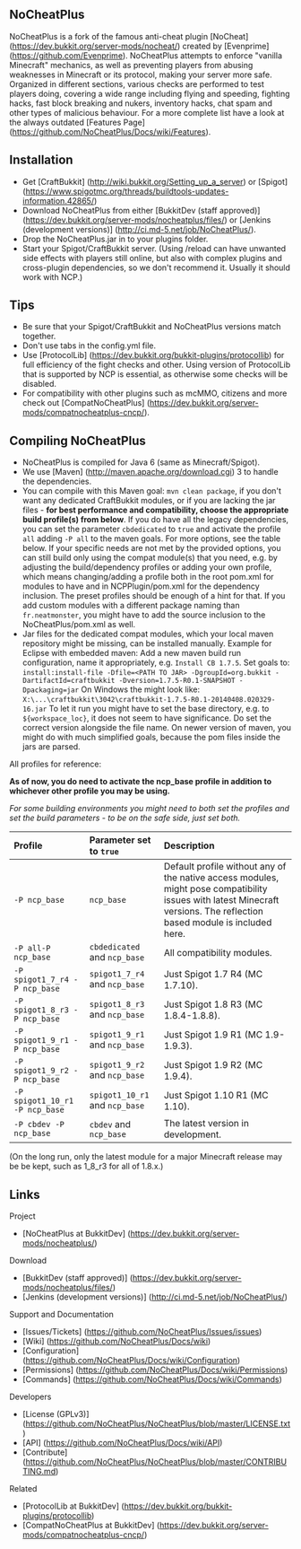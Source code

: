 NoCheatPlus
---------
NoCheatPlus is a fork of the famous anti-cheat plugin [NoCheat] (https://dev.bukkit.org/server-mods/nocheat/) created by [Evenprime] (https://github.com/Evenprime). NoCheatPlus attempts to enforce "vanilla Minecraft" mechanics, as well as preventing players from abusing weaknesses in Minecraft or its protocol, making your server more safe. Organized in different sections, various checks are performed to test players doing, covering a wide range including flying and speeding, fighting hacks, fast block breaking and nukers, inventory hacks, chat spam and other types of malicious behaviour. For a more complete list have a look at the always outdated [Features Page] (https://github.com/NoCheatPlus/Docs/wiki/Features).

Installation
---------
* Get [CraftBukkit] (http://wiki.bukkit.org/Setting_up_a_server) or [Spigot] (https://www.spigotmc.org/threads/buildtools-updates-information.42865/)
* Download NoCheatPlus from either [BukkitDev (staff approved)] (https://dev.bukkit.org/server-mods/nocheatplus/files/) or [Jenkins (development versions)] (http://ci.md-5.net/job/NoCheatPlus/).
* Drop the NoCheatPlus.jar in to your plugins folder.
* Start your Spigot/CraftBukkit server. (Using /reload can have unwanted side effects with players still online, but also with complex plugins and cross-plugin dependencies, so we don't recommend it. Usually it should work with NCP.)

Tips
---------
* Be sure that your Spigot/CraftBukkit and NoCheatPlus versions match together.
* Don't use tabs in the config.yml file.
* Use [ProtocolLib] (https://dev.bukkit.org/bukkit-plugins/protocollib) for full efficiency of the fight checks and other. Using version of ProtocolLib that is supported by NCP is essential, as otherwise some checks will be disabled.
* For compatibility with other plugins such as mcMMO, citizens and more check out [CompatNoCheatPlus] (https://dev.bukkit.org/server-mods/compatnocheatplus-cncp/).

Compiling NoCheatPlus
---------
* NoCheatPlus is compiled for Java 6 (same as Minecraft/Spigot).
* We use [Maven] (http://maven.apache.org/download.cgi) 3 to handle the dependencies.
* You can compile with this Maven goal: `mvn clean package`, if you don't want any dedicated CraftBukkit modules, or if you are lacking the jar files - **for best performance  and compatibility, choose the appropriate build profile(s) from below**. If you do have all the legacy dependencies, you can set the parameter `cbdedicated` to `true` and activate the profile `all` adding `-P all` to the maven goals. For more options, see the table below. If your specific needs are not met by the provided options, you can still build only using the compat module(s) that you need, e.g. by adjusting the build/dependency profiles or adding your own profile, which means changing/adding a profile both in the root pom.xml for modules to have and in NCPPlugin/pom.xml for the dependency inclusion. The preset profiles should be enough of a hint for that. If you add custom modules with a different package naming than `fr.neatmonster`, you might have to add the source inclusion to the NoCheatPlus/pom.xml as well.
* Jar files for the dedicated compat modules, which your local maven repository might be missing, can be installed manually.
Example for Eclipse with embedded maven:
Add a new maven build run configuration, name it appropriately, e.g. ```Install CB 1.7.5```.
Set goals to: ```install:install-file -Dfile=<PATH TO JAR> -DgroupId=org.bukkit -DartifactId=craftbukkit -Dversion=1.7.5-R0.1-SNAPSHOT -Dpackaging=jar```
On Windows the <PATH TO JAR> might look like:  ```X:\...\craftbukkit\3042\craftbukkit-1.7.5-R0.1-20140408.020329-16.jar```
To let it run you might have to set the base directory, e.g. to ```${workspace_loc}```, it does not seem to have significance.
Do set the correct version alongside the file name. On newer version of maven, you might do with much simplified goals, because the pom files inside the jars are parsed.

All profiles for reference:

**As of now, you do need to activate the ncp_base profile in addition to whichever other profile you may be using.**

_For some building environments you might need to both set the profiles and set the build parameters - to be on the safe side, just set both._

| Profile | Parameter set to `true` | Description |
| :------------------ | :----------------------------- | :-------------- |
| `-P ncp_base` | `ncp_base` | Default profile without any of the native access modules, might pose compatibility issues with latest Minecraft versions. The reflection based module is included here. |
| `-P all-P ncp_base` | `cbdedicated` and `ncp_base` | All compatibility modules. |
| `-P spigot1_7_r4 -P ncp_base` | `spigot1_7_r4` and `ncp_base` | Just Spigot 1.7 R4 (MC 1.7.10). |
| `-P spigot1_8_r3 -P ncp_base` | `spigot1_8_r3` and `ncp_base` | Just Spigot 1.8 R3 (MC 1.8.4-1.8.8). |
| `-P spigot1_9_r1 -P ncp_base` | `spigot1_9_r1` and `ncp_base` | Just Spigot 1.9 R1 (MC 1.9-1.9.3). |
| `-P spigot1_9_r2 -P ncp_base` | `spigot1_9_r2` and `ncp_base` | Just Spigot 1.9 R2 (MC 1.9.4). |
| `-P spigot1_10_r1 -P ncp_base` | `spigot1_10_r1` and `ncp_base` | Just Spigot 1.10 R1 (MC 1.10). |
| `-P cbdev -P ncp_base` | `cbdev` and `ncp_base` | The latest version in development. |

(On the long run, only the latest module for a major Minecraft release may be be kept, such as 1_8_r3 for all of 1.8.x.)

Links
---------

Project
* [NoCheatPlus at BukkitDev] (https://dev.bukkit.org/server-mods/nocheatplus/)

Download
* [BukkitDev (staff approved)] (https://dev.bukkit.org/server-mods/nocheatplus/files/)
* [Jenkins (development versions)] (http://ci.md-5.net/job/NoCheatPlus/)

Support and Documentation
* [Issues/Tickets] (https://github.com/NoCheatPlus/Issues/issues)
* [Wiki] (https://github.com/NoCheatPlus/Docs/wiki)
* [Configuration] (https://github.com/NoCheatPlus/Docs/wiki/Configuration)
* [Permissions] (https://github.com/NoCheatPlus/Docs/wiki/Permissions)
* [Commands] (https://github.com/NoCheatPlus/Docs/wiki/Commands)

Developers
* [License (GPLv3)] (https://github.com/NoCheatPlus/NoCheatPlus/blob/master/LICENSE.txt)
* [API] (https://github.com/NoCheatPlus/Docs/wiki/API)
* [Contribute] (https://github.com/NoCheatPlus/NoCheatPlus/blob/master/CONTRIBUTING.md)

Related
* [ProtocolLib at BukkitDev] (https://dev.bukkit.org/bukkit-plugins/protocollib)
* [CompatNoCheatPlus at BukkitDev] (https://dev.bukkit.org/server-mods/compatnocheatplus-cncp/)
